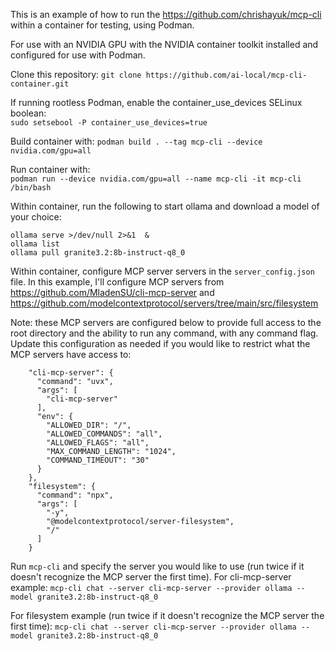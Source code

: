 This is an example of how to run the https://github.com/chrishayuk/mcp-cli within a container for testing, using Podman.

For use with an NVIDIA GPU with the NVIDIA container toolkit installed and configured for use with Podman.  

Clone this repository:
`git clone https://github.com/ai-local/mcp-cli-container.git`

If running rootless Podman, enable the container_use_devices SELinux boolean:  
`sudo setsebool -P container_use_devices=true`

Build container with: 
`podman build . --tag mcp-cli --device nvidia.com/gpu=all`

Run container with:   
`podman run --device nvidia.com/gpu=all --name mcp-cli -it mcp-cli /bin/bash`

Within container, run the following to start ollama and download a model of your choice:

```
ollama serve >/dev/null 2>&1  &
ollama list
ollama pull granite3.2:8b-instruct-q8_0
```

Within container, configure MCP server servers in the `server_config.json` file.  In this example, I'll configure MCP servers from https://github.com/MladenSU/cli-mcp-server and https://github.com/modelcontextprotocol/servers/tree/main/src/filesystem

Note: these MCP servers are configured below to provide full access to the root directory and the ability to run any command, with any command flag.  Update this configuration as needed if you would like to restrict what the MCP servers have access to:

```
    "cli-mcp-server": {
      "command": "uvx",
      "args": [
        "cli-mcp-server"
      ],
      "env": {
        "ALLOWED_DIR": "/",
        "ALLOWED_COMMANDS": "all",
        "ALLOWED_FLAGS": "all",
        "MAX_COMMAND_LENGTH": "1024",
        "COMMAND_TIMEOUT": "30"
      }
    },
    "filesystem": {
      "command": "npx",
      "args": [
        "-y",
        "@modelcontextprotocol/server-filesystem",
        "/"
      ]
    }
```

Run `mcp-cli` and specify the server you would like to use (run twice if it doesn't recognize the MCP server the first time).  For cli-mcp-server example:
`mcp-cli chat --server cli-mcp-server --provider ollama --model granite3.2:8b-instruct-q8_0`

For filesystem example (run twice if it doesn't recognize the MCP server the first time):
`mcp-cli chat --server cli-mcp-server --provider ollama --model granite3.2:8b-instruct-q8_0`
